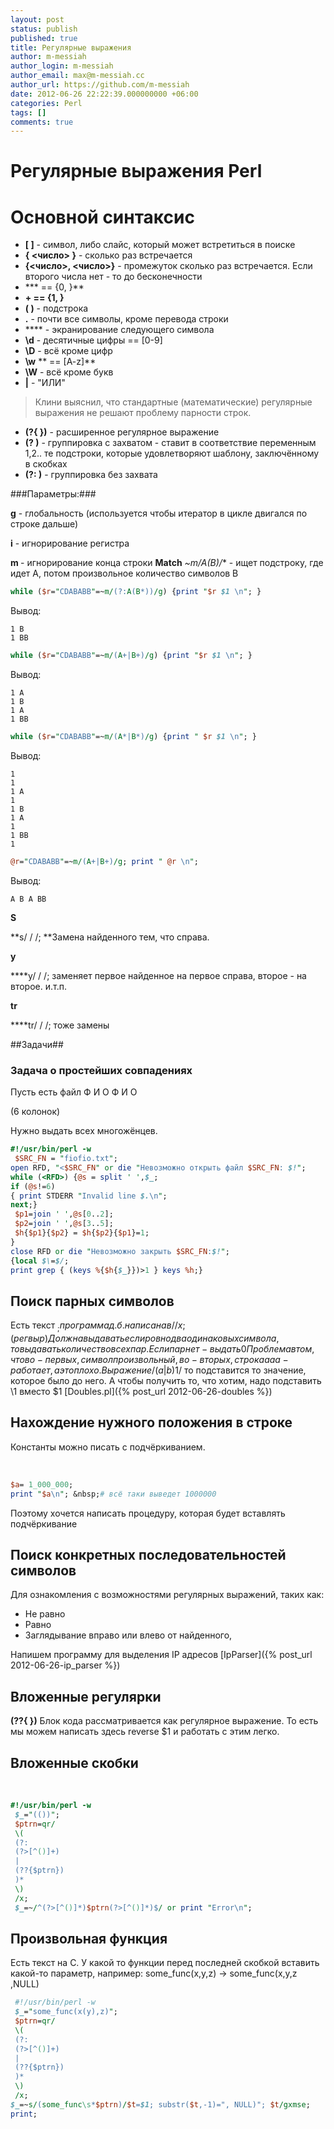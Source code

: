 ```yaml
---
layout: post
status: publish
published: true
title: Регулярные выражения
author: m-messiah
author_login: m-messiah
author_email: max@m-messiah.cc
author_url: https://github.com/m-messiah
date: 2012-06-26 22:22:39.000000000 +06:00
categories: Perl
tags: []
comments: true
---
```

# Регулярные выражения Perl #

# Основной синтаксис #

+	**[ ]** - символ, либо слайс, который может встретиться в поиске
+	**{ <число> }** - сколько раз встречается
+	**{<число>, <число>}**&nbsp;- промежуток сколько раз встречается. Если второго числа нет - то до бесконечности
+	*** == {0, }**
+	**+ == {1, }**
+	**( )**&nbsp;- подстрока
+	**.** - почти все символы, кроме перевода строки
+	**\**&nbsp;- экранирование следующего символа
+	**\d**&nbsp;- десятичные цифры == [0-9]
+	**\D**&nbsp;- всё кроме цифр
+	**\w**&nbsp;** == [A-z]**
+	**\W**&nbsp;- всё кроме букв
+	**|** - "ИЛИ"

>Клини выяснил, что стандартные (математические) регулярные выражения не решают проблему парности строк.

+	**(?{ })**&nbsp;- расширенное регулярное выражение
+	**(? )** - группировка с захватом - ставит в соответствие переменным $1,$2.. те подстроки, которые удовлетворяют шаблону, заключённому в скобках
+	**(?: )**&nbsp;- группировка без захвата


<!--more-->

###Параметры:###

**g** - глобальность (используется чтобы итератор в цикле двигался по строке дальше)

**i**&nbsp;- игнорирование регистра

**m&nbsp;**- игнорирование конца строки
**Match**
**~m/A(B*)/**&nbsp;- ищет подстроку, где идет А, потом произвольное количество символов B

```perl
while ($r="CDABABB"=~m/(?:A(B*))/g) {print "$r $1 \n"; }
```

Вывод:

	1 B
	1 BB

```perl
while ($r="CDABABB"=~m/(A+|B+)/g) {print "$r $1 \n"; }
```

Вывод:

	1 A
	1 B
	1 A
	1 BB

```perl
while ($r="CDABABB"=~m/(A*|B*)/g) {print " $r $1 \n"; }
```


Вывод:

	1
	1
	1 A
	1
	1 B
	1 A
	1
	1 BB
	1

```perl
@r="CDABABB"=~m/(A+|B+)/g; print " @r \n";
```

Вывод:

	A B A BB

**S**

**s/ / /;&nbsp;**Замена найденного тем, что справа.

**y**

****y/ / /;&nbsp;заменяет первое найденное на первое справа, второе - на второе. и.т.п.

**tr**

****tr/ / /;&nbsp;тоже замены

##Задачи##
### Задача о простейших совпадениях ###
Пусть есть файл Ф И О Ф И О

(6 колонок)

Нужно выдать всех многожёнцев.

```perl
#!/usr/bin/perl -w
 $SRC_FN = "fiofio.txt";
open RFD, "<$SRC_FN" or die "Невозможно открыть файл $SRC_FN: $!";
while (<RFD>) {@s = split ' ',$_;
if (@s!=6)
{ print STDERR "Invalid line $.\n";
next;}
 $p1=join ' ',@s[0..2];
 $p2=join ' ',@s[3..5];
 $h{$p1}{$p2} = $h{$p2}{$p1}=1;
}
close RFD or die "Невозможно закрыть $SRC_FN:$!";
{local $\=$/;
print grep { (keys %{$h{$_}})>1 } keys %h;}
```

## Поиск парных символов ##
Есть текст $_;
программа д.б. написана в / /x; (регвыр)
Должна выдавать если ровно два одинаковых символа, то выдавать количество всех пар.
Если пар нет - выдать 0
Проблема в том, что во-первых, символ произвольный,
во-вторых, строка ааа - работает, а это плохо.
Выражение /(a|b)$1/ то подставится то значение, которое было до него.
А чтобы получить то, что хотим, надо подставить \1 вместо $1 [Doubles.pl]({% post_url 2012-06-26-doubles %})
## Нахождение нужного положения в строке ##
Константы можно писать с подчёркиванием.

&nbsp;

```perl
$a= 1_000_000;
print "$a\n"; &nbsp;# всё таки выведет 1000000
```

Поэтому хочется написать процедуру, которая будет вставлять подчёркивание
## Поиск конкретных последовательностей символов ##
Для ознакомления с возможностями регулярных выражений, таких как:

+	Не равно
+	Равно
+	Заглядывание вправо или влево от найденного,

Напишем программу для выделения IP адресов [IpParser]({% post_url 2012-06-26-ip_parser %})
## Вложенные регулярки ##
**(??{ })** Блок кода рассматривается как регулярное выражение.
То есть мы можем написать здесь reverse $1 и работать с этим легко.
## Вложенные скобки ##
&nbsp;

```perl
#!/usr/bin/perl -w
 $_="(())";
 $ptrn=qr/
 \(
 (?:
 (?>[^()]+)
 |
 (??{$ptrn})
 )*
 \)
 /x;
 $_=~/^(?>[^()]*)$ptrn(?>[^()]*)$/ or print "Error\n";
```

## Произвольная функция ##
Есть текст на С. У какой то функции перед последней скобкой вставить какой-то параметр,
например: some_func(x,y,z) -> some_func(x,y,z ,NULL)

```perl
 #!/usr/bin/perl -w
 $_="some_func(x(y),z)";
 $ptrn=qr/
 \(
 (?:
 (?>[^()]+)
 |
 (??{$ptrn})
 )*
 \)
 /x;
$_=~s/(some_func\s*$ptrn)/$t=$1; substr($t,-1)=", NULL)"; $t/gxmse;
print;
```

&nbsp;
